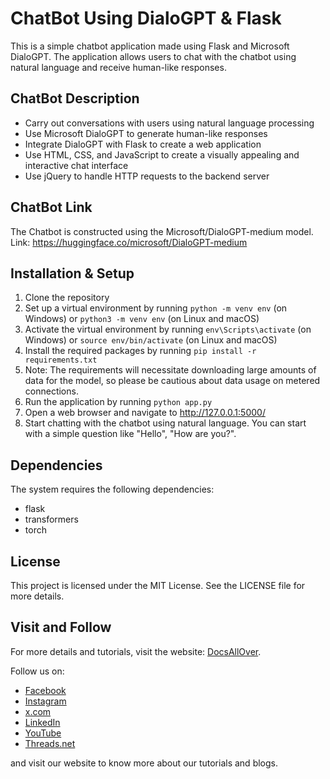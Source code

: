 # ChatBot Using DialoGPT & Flask
This is a simple chatbot application made using Flask and Microsoft DialoGPT. The application allows users to chat with the chatbot using natural language and receive human-like responses.

## ChatBot Description
- Carry out conversations with users using natural language processing
- Use Microsoft DialoGPT to generate human-like responses
- Integrate DialoGPT with Flask to create a web application
- Use HTML, CSS, and JavaScript to create a visually appealing and interactive chat interface
- Use jQuery to handle HTTP requests to the backend server

## ChatBot Link
The Chatbot is constructed using the Microsoft/DialoGPT-medium model.
Link: https://huggingface.co/microsoft/DialoGPT-medium

## Installation & Setup
1. Clone the repository
2. Set up a virtual environment by running `python -m venv env` (on Windows) or `python3 -m venv env` (on Linux and macOS)
3. Activate the virtual environment by running `env\Scripts\activate` (on Windows) or `source env/bin/activate` (on Linux and macOS)
4. Install the required packages by running `pip install -r requirements.txt`
5. Note: The requirements will necessitate downloading large amounts of data for the model, so please be cautious about data usage on metered connections.
6. Run the application by running `python app.py`
7. Open a web browser and navigate to http://127.0.0.1:5000/
8. Start chatting with the chatbot using natural language. You can start with a simple question like "Hello", "How are you?".

## Dependencies
The system requires the following dependencies:
- flask
- transformers
- torch

## License
This project is licensed under the MIT License. See the LICENSE file for more details.

## Visit and Follow
For more details and tutorials, visit the website: [DocsAllOver](https://docsallover.com/).

Follow us on:
- [Facebook](https://www.facebook.com/docsallover)
- [Instagram](https://www.instagram.com/docsallover.tech/)
- [x.com](https://www.x.com/docsallover/)
- [LinkedIn](https://www.linkedin.com/company/docsallover/)
- [YouTube](https://www.youtube.com/@docsallover)
- [Threads.net](https://threads.net/docsallover.tech)

and visit our website to know more about our tutorials and blogs.